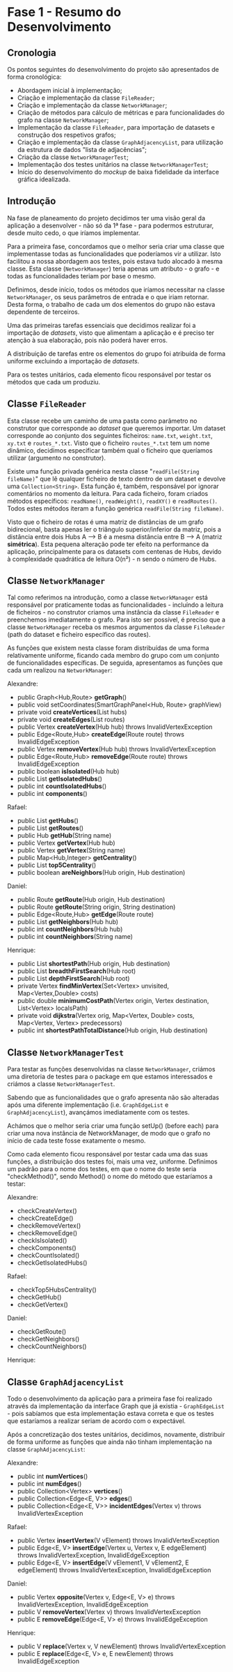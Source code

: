 # Fase 1 - Resumo do Desenvolvimento

## Cronologia

Os pontos seguintes do desenvolvimento do projeto são apresentados de forma cronológica:

- Abordagem inicial à implementação;
- Criação e implementação da classe `FileReader`;
- Criação e implementação da classe `NetworkManager`;
- Criação de métodos para cálculo de métricas e para funcionalidades do grafo na classe `NetworkManager`;
- Implementação da classe `FileReader`, para importação de datasets e construção dos respetivos grafos;
- Criação e implementação da classe `GraphAdjacencyList`, para utilização da estrutura de dados "lista de adjacências";
- Criação da classe `NetworkManagerTest`;
- Implementação dos testes unitários na classe `NetworkManagerTest`;
- Início do desenvolvimento do _mockup_ de baixa fidelidade da interface gráfica idealizada.

## Introdução

Na fase de planeamento do projeto decidimos ter uma visão geral da aplicação a desenvolver - não só da 1ª fase - para podermos estruturar, desde muito cedo, o que iríamos implementar.

Para a primeira fase, concordamos que o melhor seria criar uma classe que implementasse todas as funcionalidades que poderíamos vir a utilizar. Isto facilitou a nossa abordagem aos testes, pois estava
tudo alocado à mesma classe. Esta classe (`NetworkManager`) teria apenas um atributo - o grafo - e todas as funcionalidades teriam por base o mesmo.

Definimos, desde início, todos os métodos que iríamos necessitar na classe `NetworkManager`, os seus parâmetros de entrada e o que iriam retornar. Desta forma, o trabalho de cada um dos elementos do grupo
não estava dependente de terceiros.

Uma das primeiras tarefas essenciais que decidimos realizar foi a importação de _datasets_, visto que alimentam a aplicação e é preciso ter atenção à sua elaboração, pois não poderá haver erros.

A distribuição de tarefas entre os elementos do grupo foi atribuída de forma uniforme excluindo a importação de _datasets_.

Para os testes unitários, cada elemento ficou responsável por testar os métodos que cada um produziu.

## Classe `FileReader`

Esta classe recebe um caminho de uma pasta como parâmetro no construtor que corresponde ao _dataset_ que queremos importar.
Um dataset corresponde ao conjunto dos seguintes ficheiros: `name.txt`, `weight.txt`, `xy.txt` e `routes_*.txt`. Visto que o ficheiro `routes_*.txt` tem um nome dinâmico, decidimos especificar
também qual o ficheiro que queríamos utilizar (argumento no construtor).

Existe uma função privada genérica nesta classe "`readFile(String fileName)`" que lê qualquer ficheiro de texto dentro de um dataset e devolve uma `Collection<String>`. Esta função é, também, responsável por ignorar comentários no momento da leitura.
Para cada ficheiro, foram criados métodos específicos: `readName()`, `readWeight()`, `readXY()` e `readRoutes()`. Todos estes métodos iteram a função genérica `readFile(String fileName)`.

Visto que o ficheiro de rotas é uma matriz de distâncias de um grafo bidirecional, basta apenas ler o triângulo superior/inferior da matriz, pois a distância entre dois Hubs A --> B é a mesma distância entre B --> A (matriz **simétrica**). Esta pequena alteração pode ter efeito na performance da aplicação, principalmente para os datasets com centenas de Hubs, devido à complexidade quadrática de leitura O(n²) - n sendo o número de Hubs.

## Classe `NetworkManager`

Tal como referimos na introdução, como a classe `NetworkManager` está responsável por praticamente todas as funcionalidades - incluíndo a leitura de ficheiros - no construtor criamos uma instância da classe `FileReader` e preenchemos imediatamente o grafo. Para isto ser possível, é preciso que a classe `NetworkManager` receba os mesmos argumentos da classe `FileReader` (path do dataset e ficheiro específico das routes).

As funções que existem nesta classe foram distribuídas de uma forma relativamente uniforme, ficando cada membro do grupo com um conjunto de funcionalidades específicas. De seguida, apresentamos as funções que cada um realizou na `NetworkManager`:

Alexandre:
- public Graph<Hub,Route> **getGraph**()
- public void setCoordinates(SmartGraphPanel<Hub, Route> graphView)
- private void **createVertices**(List<Hub> hubs)
- private void **createEdges**(List<Route> routes)
- public Vertex<Hub> **createVertex**(Hub hub) throws InvalidVertexException
- public Edge<Route,Hub> **createEdge**(Route route) throws InvalidEdgeException
- public Vertex<Hub> **removeVertex**(Hub hub) throws InvalidVertexException
- public Edge<Route,Hub> **removeEdge**(Route route) throws InvalidEdgeException
- public boolean **isIsolated**(Hub hub)
- public List<Hub> **getIsolatedHubs**()
- public int **countIsolatedHubs**()
- public int **components**()

Rafael:
- public List<Hub> **getHubs**()
- public List<Route> **getRoutes**()
- public Hub **getHub**(String name)
- public Vertex<Hub> **getVertex**(Hub hub)
- public Vertex<Hub> **getVertex**(String name)
- public Map<Hub,Integer> **getCentrality**()
- public List<Hub> **top5Centrality**()
- public boolean **areNeighbors**(Hub origin, Hub destination)

Daniel:
- public Route **getRoute**(Hub origin, Hub destination)
- public Route **getRoute**(String origin, String destination)
- public Edge<Route,Hub> **getEdge**(Route route)
- public List<Hub> **getNeighbors**(Hub hub)
- public int **countNeighbors**(Hub hub)
- public int **countNeighbors**(String name)

Henrique:
- public List<Hub> **shortestPath**(Hub origin, Hub destination)
- public List<Hub> **breadthFirstSearch**(Hub root)
- public List<Hub> **depthFirstSearch**(Hub root)
- private Vertex<Hub> **findMinVertex**(Set<Vertex<Hub>> unvisited, Map<Vertex<Hub>,Double> costs)
- public double **minimumCostPath**(Vertex<Hub> origin, Vertex<Hub> destination, List<Vertex<Hub>> localsPath)
- private void **dijkstra**(Vertex<Hub> orig, Map<Vertex<Hub>, Double> costs, Map<Vertex<Hub>, Vertex<Hub>> predecessors)
- public int **shortestPathTotalDistance**(Hub origin, Hub destination)

## Classe `NetworkManagerTest`

Para testar as funções desenvolvidas na classe `NetworkManager`, criámos uma diretoria de testes para o package em que estamos interessados e criámos a classe `NetworkManagerTest`.

Sabendo que as funcionalidades que o grafo apresenta não são alteradas após uma diferente implementação (i.e. `GraphEdgeList` e `GraphAdjacencyList`), avançámos imediatamente com os testes.

Achámos que o melhor seria criar uma função setUp() (before each) para criar uma nova instância de NetworkManager, de modo que o grafo no início de cada teste fosse exatamente o mesmo. 

Como cada elemento ficou responsável por testar cada uma das suas funções, a distribuição dos testes foi, mais uma vez, uniforme. Definimos um padrão para o nome dos testes, em que o nome do teste seria "checkMethod()", sendo Method() o nome do método que estaríamos a testar:

Alexandre:
- checkCreateVertex()
- checkCreateEdge()
- checkRemoveVertex()
- checkRemoveEdge()
- checkIsIsolated()
- checkComponents()
- checkCountIsolated()
- checkGetIsolatedHubs()

Rafael:
- checkTop5HubsCentrality()
- checkGetHub()
- checkGetVertex()

Daniel:
- checkGetRoute()
- checkGetNeighbors()
- checkCountNeighbors()

Henrique:


## Classe `GraphAdjacencyList`

Todo o desenvolvimento da aplicação para a primeira fase foi realizado através da implementação da interface Graph que já existia - `GraphEdgeList` - pois sabíamos que esta implementação estava correta e que os testes que estaríamos a realizar seriam de acordo com o expectável.

Após a concretização dos testes unitários, decidimos, novamente, distribuir de forma uniforme as funções que ainda não tinham implementação na classe `GraphAdjacencyList`:

Alexandre:
- public int **numVertices**()
- public int **numEdges**()
- public Collection<Vertex<V>> **vertices**()
- public Collection<Edge<E, V>> **edges**()
- public Collection<Edge<E, V>> **incidentEdges**(Vertex<V> v) throws InvalidVertexException

Rafael:
- public Vertex<V> **insertVertex**(V vElement) throws InvalidVertexException
- public Edge<E, V> **insertEdge**(Vertex<V> u, Vertex<V> v, E edgeElement) throws InvalidVertexException, InvalidEdgeException
- public Edge<E, V> **insertEdge**(V vElement1, V vElement2, E edgeElement) throws InvalidVertexException, InvalidEdgeException

Daniel:
- public Vertex<V> **opposite**(Vertex<V> v, Edge<E, V> e) throws InvalidVertexException, InvalidEdgeException
- public V **removeVertex**(Vertex<V> v) throws InvalidVertexException
- public E **removeEdge**(Edge<E, V> e) throws InvalidEdgeException

Henrique:
- public V **replace**(Vertex<V> v, V newElement) throws InvalidVertexException
- public E **replace**(Edge<E, V> e, E newElement) throws InvalidEdgeException
